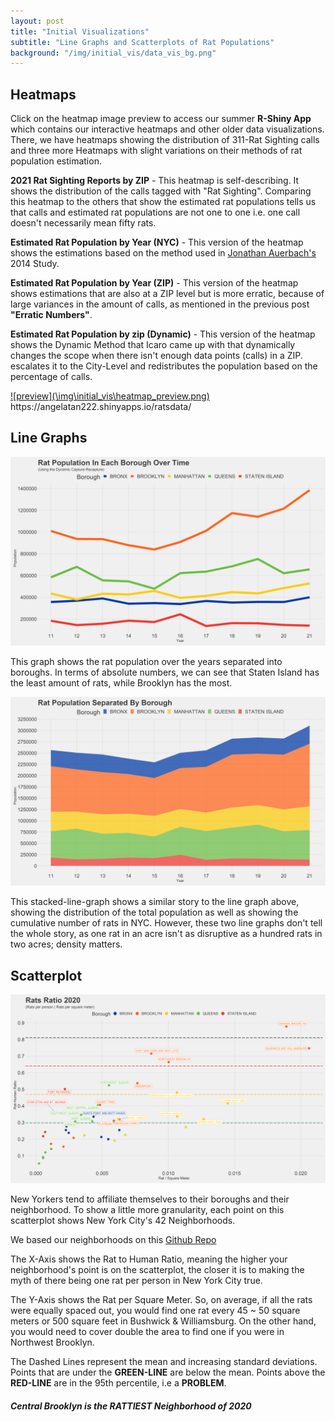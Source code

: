 ```yaml
---
layout: post
title: "Initial Visualizations"
subtitle: "Line Graphs and Scatterplots of Rat Populations"
background: "/img/initial_vis/data_vis_bg.png"
---
```


## Heatmaps

Click on the heatmap image preview to access our summer **R-Shiny App** which contains our interactive heatmaps and other older data visualizations. There, we have heatmaps showing the distribution of 311-Rat Sighting calls and three more Heatmaps with slight variations on their methods of rat population estimation.

**2021 Rat Sighting Reports by ZIP** - This heatmap is self-describing. It shows the distribution of the calls tagged with "Rat Sighting". Comparing this heatmap to the others that show the estimated rat populations tells us that calls and estimated rat populations are not one to one i.e. one call doesn't necessarily mean fifty rats.

**Estimated Rat Population by Year (NYC)** - This version of the heatmap shows the estimations based on the method used in [Jonathan Auerbach's](https://rss.onlinelibrary.wiley.com/doi/full/10.1111/j.1740-9713.2014.00764.x) 2014 Study.

**Estimated Rat Population by Year (ZIP)** - This version of the heatmap shows estimations that are also at a ZIP level but is more erratic, because of large variances in the amount of calls, as mentioned in the previous post **"Erratic Numbers"**.

**Estimated Rat Population by zip (Dynamic)** - This version of the heatmap shows the Dynamic Method that Icaro came up with that dynamically changes the scope when there isn't enough data points (calls) in a ZIP. escalates it to the City-Level and redistributes the population based on the percentage of calls.

<a href="https://angelatan222.shinyapps.io/ratsdata/" target="_blank">
![preview](\img\initial_vis\heatmap_preview.png)</a>
<span class="caption text-muted">https://angelatan222.shinyapps.io/ratsdata/</span>

## Line Graphs

![Non-Stacked](\img\initial_vis\mari_Graph_Non-Stacked_3x5.png)

This graph shows the rat population over the years separated into boroughs. In terms of absolute numbers, we can see that Staten Island has the least amount of rats, while Brooklyn has the most.

![Stacked](/img/initial_vis/Graph_Stacked_3x5.png)

This stacked-line-graph shows a similar story to the line graph above, showing the distribution of the total population as well as showing the cumulative number of rats in NYC. However, these two line graphs don't tell the whole story, as one rat in an acre isn't as disruptive as a hundred rats in two acres; density matters.

## Scatterplot

![Scatterplot](\img\initial_vis\mari_graphNYCRatio20_3x5.png)

New Yorkers tend to affiliate themselves to their boroughs and their neighborhood. To show a little more granularity, each point on this scatterplot shows New York City's 42 Neighborhoods.

We based our neighborhoods on this [Github Repo](https://github.com/erikgregorywebb/nyc-housing/blob/master/Data/nyc-zip-codes.csv)

The X-Axis shows the Rat to Human Ratio, meaning the higher your neighborhood's point is on the scatterplot, the closer it is to making the myth of there being one rat per person in New York City true.

The Y-Axis shows the Rat per Square Meter. So, on average, if all the rats were equally spaced out, you would find one rat every 45 ~ 50 square meters or 500 square feet in Bushwick & Williamsburg. On the other hand, you would need to cover double the area to find one if you were in Northwest Brooklyn.

The Dashed Lines represent the mean and increasing standard deviations. Points that are under the **GREEN-LINE** are below the mean. Points above the **RED-LINE** are in the 95th percentile, i.e a **PROBLEM**.

##### Central Brooklyn is the RATTIEST Neighborhood of 2020
